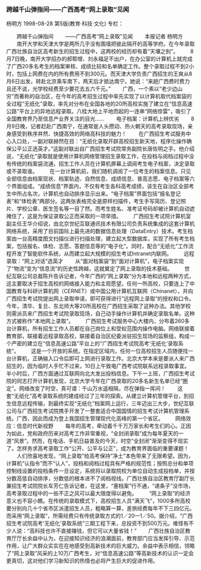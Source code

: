 ### 跨越千山弹指间——广西高考“网上录取”见闻
杨明方
1998-08-28
第5版(教育·科技·文化)
专栏：

　　跨越千山弹指间
　　——广西高考“网上录取”见闻
　　本报记者  杨明方
　　南开大学和天津大学是两所几乎没有围墙把彼此隔开的高等学府。在今年录取广西壮族自治区高考新生的招生过程中，这两校的经历却有着“天壤之别”。
　　8月7日晚，南开大学招办的郝帮增、刘永福足不出户，在办公室的计算机上就完成了广西20多名考生的档案审核、成绩比较和名单确定工作。整个录取过程不到2小时，包括上网费在内的所有费用不到300元。而天津大学负责广西招生的王爽从8月6日出发，转赴北京乘车南下，两天后才抵达南宁。她说：“来趟广西费时费力且还不说，光学校经费至少要花去五六千元。”
　　广西，一个素以“老少边山穷”而著称的自治区，在今年的高考招生过程中率先实现了以计算机取代档案袋的全过程“无纸化”录取，率先对分布在全国各地的20所高校实施了建立在“信息高速公路”平台上的异地远程录取。八桂大地上平地而起的一连串“网络惊雷”，吸引了全国教育界乃至信息产业界关注的目光……
　　电子档案：计算机上辨优劣
　　8月9日晚，记者赶赴广西南宁，在通常是人头攒动、热火朝天的高考录取现场，亲身感受到秩序井然、快捷高效的网络高科技的魅力！
　　在广西招生考试服务中心入口处，一副对联赫然在目：“无纸化录取开辟高校招生新天地，程序化操作确保公平公正选英才。”这副对联出自广西招生考试院常务副院长唐佐明之手。他介绍说，“无纸化”录取就是使用计算机网络管理招生录取工作，在投档与阅档过程中没有传统的档案袋流通，招生工作人员在计算机屏幕上调阅考生电子档案，决定录取或不录取谁。
　　在一台计算机前，我们随机调阅了一位考生的档案信息。只见全部信息由档案现状、档案轨迹、自然信息、成绩信息、普高志愿、电子档案等六个界面组成。“成绩信息”界面内，不仅有考生各科高考成绩，该生在自治区全部考生中所占名次，计算机也自动排序显示出来。“电子档案”界面包括“报名登记表”和“体检表”两部分。这两张表格完全是原样扫描件，考生手写简历、登记照片、学校公章、医生签名等一目了然。而考生姓名、准考证号码却被计算机自动遮掩住了，这是为保证录取公正而采取的一项举措。
　　广西招生考试院计算机室副主任王华介绍说，由北京世纪互联通讯技术有限公司负责系统集成的这套计算机网络系统，采用了目前国际上最先进的数据信息处理（DataEntry）技术。考生档案由一台高精度图文扫描仪进行扫描处理，建立起大型数据库，实现了所有考生档案，包括报名、体检、志愿、答题信息等的“电子化”。同时，配合“无纸化”工作流程开发了智能软件系统，从而建立起大规模的招生考试Intranet内联网。
　　远程录取：“网上对话”选英才
　　从“面对档案袋”到“面对计算机”，电子档案实现了“物流”变为“信息流”的历史性跨越，这就奠定了网上录取的技术基础。
　　世纪互联公司总裁陈升告诉记者，今年广西的“网上录取”分为本地和远程两种方式，这主要取决于招生高校的网络接入能力和主观愿望。任何一所高校，只要连上了中国教育与科研计算机网（CERNET）或中国公用计算机互联网（Chinanet），并向广西招生考试院提出网上录取申请，即可获得进行“远程网上录取”的授权和口令。今年，清华、复旦、东北师大等20所高校在广西招生采取了这种办法。其他学校则需派员来广西招生考试院录取现场，自己动手操作计算机并确定录取名单。这种方式被称作“本地网上录取”。
　　广西招生考试服务中心大楼内，分布着260多台计算机，所有招生工作人员都在自己岗位上和受权范围内操作电脑。网络联接着教育部，联接着远程录取高校，联接着自治区纪委派驻招生现场的监察组，构成一个严密的建立在“信息高速公路”平台上的“广西招生考试院高考‘无纸化’录取系统”。
　　这是一个开放的系统。在指定区域内，任何一位高校招生人员随便找一台计算机，正确输入口令后即可上网进行录取工作。北京大学本来是要派人来广西招生的，因为临时人手忙不过来，10日上午致电广西考试院联系远程录取事宜。半小时后，广西方面通过互联网向北大发出投档信息。下午一上班，广西招生考试院的同志打开计算机发现，北京大学今年在广西录取的20多名新生名单已经“圈定”。网络改变了时空，真可谓：千山万水遥相隔，尽在弹指一挥间！
　　这套“无纸化”高考录取系统的建成经过了三年的探索。从建立计算机管理平台，到招生信息远程传输，到最终实现“无纸化”档案网上运行，三年迈出三大步，世纪互联公司与广西招生考试院携手开发了一整套适合中国国情的招生考试计算机管理系统。广西，因此而成为登上我国招生管理现代化高峰的第一个省区。
　　网络效应：信息时代新视野
　　每年的高考，牵动着千千万万家长和考生们的心。正因为如此，党和政府历来对高考工作非常重视，“全封闭录取”成为每年夏天的一道“风景”。然而，在电话、手机日益普及的今天，时空“全封闭”渐渐变得不现实了。怎样务求高考录取工作“公开、公平与公正”，成为教育界面临的重要课题！
　　人们欣喜地发现，“网上录取”给高考保持“净土”本色带来了无限希望。因为，计算机“认指令”而不“认人”，投档和阅档过程具有严格的规范性；按照总分和单项控制线设置的投档条件一旦设定，系统将以录取院校为单位自动生成投档单，并按分数高低自动排序，分数低的根本进不了阅档视线。广西壮族自治区教育厅副厅长兼招生考试院院长车芳仁告诉记者，在这里，“塞档案”行不通，“递条子”没市场，高考录取过程中的一些不正之风可以最大限度得以避免。
　　“网上录取”的经济意义也不容小瞧。在传统的录取模式下，高校招生人员“满天飞”，1000多所高校要分别向几十个省市区派遣招生人员，粗略算一算，差旅经费每年不下三四亿元。而采用“网上录取”，所需经费只有传统录取方式的1／20—1／50。据介绍，“广西招生考试院高考‘无纸化’录取系统”三期工程下来，总投资不到500万元。难怪有不少人说：“高科技也许不直接赚钱，但它可以大量省钱！”
　　广西壮族自治区教育厅厅长余益中认为，在迎接知识经济的浪潮面前，教育部门应当发挥引导、示范作用，让广大群众实实在在地感受到高新技术的巨大威力。余益中表示相信，领略了“网上录取”风采的上10万广西考生，对“信息高速公路”等高新技术的认识一定会更真切，这对他们学习新知识的热情也必将产生巨大的促进作用。
